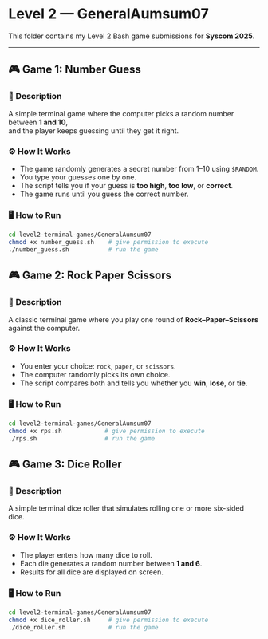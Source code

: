 # Level 2 — GeneralAumsum07

This folder contains my Level 2 Bash game submissions for **Syscom 2025**.

---

## 🎮 Game 1: Number Guess

### 📘 Description
A simple terminal game where the computer picks a random number between **1 and 10**,  
and the player keeps guessing until they get it right.

### ⚙️ How It Works
- The game randomly generates a secret number from 1–10 using `$RANDOM`.
- You type your guesses one by one.
- The script tells you if your guess is **too high**, **too low**, or **correct**.
- The game runs until you guess the correct number.

### 🖥️ How to Run
```bash
cd level2-terminal-games/GeneralAumsum07
chmod +x number_guess.sh    # give permission to execute
./number_guess.sh           # run the game
```

## 🎮 Game 2: Rock Paper Scissors

### 📘 Description
A classic terminal game where you play one round of **Rock–Paper–Scissors** against the computer.

### ⚙️ How It Works
- You enter your choice: `rock`, `paper`, or `scissors`.
- The computer randomly picks its own choice.
- The script compares both and tells you whether you **win**, **lose**, or **tie**.

### 🖥️ How to Run
```bash
cd level2-terminal-games/GeneralAumsum07
chmod +x rps.sh            # give permission to execute
./rps.sh                   # run the game
```
## 🎮 Game 3: Dice Roller

### 📘 Description
A simple terminal dice roller that simulates rolling one or more six-sided dice.

### ⚙️ How It Works
- The player enters how many dice to roll.
- Each die generates a random number between **1 and 6**.
- Results for all dice are displayed on screen.

### 🖥️ How to Run
```bash
cd level2-terminal-games/GeneralAumsum07
chmod +x dice_roller.sh     # give permission to execute
./dice_roller.sh            # run the game
```